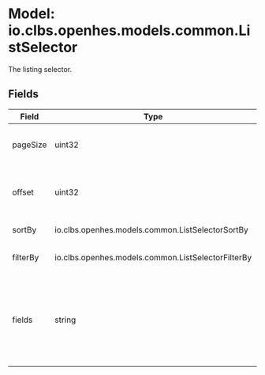 # Model: io.clbs.openhes.models.common.ListSelector

The listing selector.

## Fields

| Field | Type | Description |
| --- | --- | --- |
| pageSize | uint32 | The number of items per page. |
| offset | uint32 | The offset of the first item to return, zero based. |
| sortBy | io.clbs.openhes.models.common.ListSelectorSortBy | The sorting criteria. |
| filterBy | io.clbs.openhes.models.common.ListSelectorFilterBy | The filtering criteria. |
| fields | string | FIXME: This needs to be designed properly.<br><br>The list of additional fields to be returned. |

